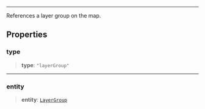 ***

References a layer group on the map.

## Properties

### type

> **type**: `"layerGroup"`

***

### entity

> **entity**: [`LayerGroup`](../Layers/LayerGroup.md)
